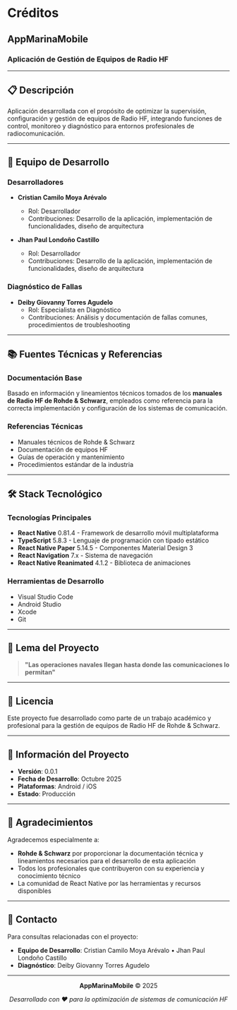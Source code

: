 # Créditos

## AppMarinaMobile
### Aplicación de Gestión de Equipos de Radio HF

---

## 📋 Descripción

Aplicación desarrollada con el propósito de optimizar la supervisión, configuración y gestión de equipos de Radio HF, integrando funciones de control, monitoreo y diagnóstico para entornos profesionales de radiocomunicación.

---

## 👥 Equipo de Desarrollo

### Desarrolladores

- **Cristian Camilo Moya Arévalo**
  - Rol: Desarrollador
  - Contribuciones: Desarrollo de la aplicación, implementación de funcionalidades, diseño de arquitectura

- **Jhan Paul Londoño Castillo**
  - Rol: Desarrollador
  - Contribuciones: Desarrollo de la aplicación, implementación de funcionalidades, diseño de arquitectura

### Diagnóstico de Fallas

- **Deiby Giovanny Torres Agudelo**
  - Rol: Especialista en Diagnóstico
  - Contribuciones: Análisis y documentación de fallas comunes, procedimientos de troubleshooting

---

## 📚 Fuentes Técnicas y Referencias

### Documentación Base

Basado en información y lineamientos técnicos tomados de los **manuales de Radio HF de Rohde & Schwarz**, empleados como referencia para la correcta implementación y configuración de los sistemas de comunicación.

### Referencias Técnicas

- Manuales técnicos de Rohde & Schwarz
- Documentación de equipos HF
- Guías de operación y mantenimiento
- Procedimientos estándar de la industria

---

## 🛠️ Stack Tecnológico

### Tecnologías Principales

- **React Native** 0.81.4 - Framework de desarrollo móvil multiplataforma
- **TypeScript** 5.8.3 - Lenguaje de programación con tipado estático
- **React Native Paper** 5.14.5 - Componentes Material Design 3
- **React Navigation** 7.x - Sistema de navegación
- **React Native Reanimated** 4.1.2 - Biblioteca de animaciones

### Herramientas de Desarrollo

- Visual Studio Code
- Android Studio
- Xcode
- Git

---

## 🎯 Lema del Proyecto

> **"Las operaciones navales llegan hasta donde las comunicaciones lo permitan"**

---

## 📄 Licencia

Este proyecto fue desarrollado como parte de un trabajo académico y profesional para la gestión de equipos de Radio HF de Rohde & Schwarz.

---

## 📅 Información del Proyecto

- **Versión**: 0.0.1
- **Fecha de Desarrollo**: Octubre 2025
- **Plataformas**: Android / iOS
- **Estado**: Producción

---

## 🙏 Agradecimientos

Agradecemos especialmente a:

- **Rohde & Schwarz** por proporcionar la documentación técnica y lineamientos necesarios para el desarrollo de esta aplicación
- Todos los profesionales que contribuyeron con su experiencia y conocimiento técnico
- La comunidad de React Native por las herramientas y recursos disponibles

---

## 📧 Contacto

Para consultas relacionadas con el proyecto:

- **Equipo de Desarrollo**: Cristian Camilo Moya Arévalo • Jhan Paul Londoño Castillo
- **Diagnóstico**: Deiby Giovanny Torres Agudelo

---

<div align="center">

**AppMarinaMobile** © 2025

*Desarrollado con ❤️ para la optimización de sistemas de comunicación HF*

</div>

